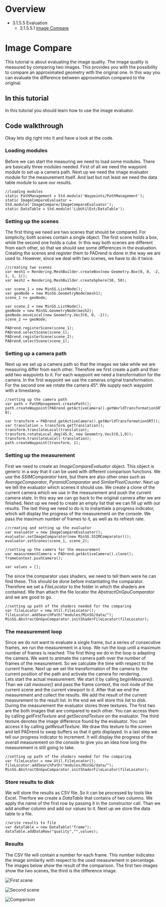 <!------------------------------------------------------------------------------------------------
This work is licensed under the Creative Commons Attribution-ShareAlike 4.0 International License.
 To view a copy of this license, visit http://creativecommons.org/licenses/by-sa/4.0/.
 Author: Florian Pieper (fpieper@mail.uni-paderborn.de)
 PADrend Version 1.0.0
------------------------------------------------------------------------------------------------->
<!---BEGINN_INDEXSECTION--->
<!---Automaticly generated section. Do not edit!!!--->
# Overview
* 3.1.5.5 Evaluation
    * 3.1.5.5.1 [Image Compare](../../../../../3_Development_Guide/1_EScript/5_MinSG/5_Evaluation/1_Image_Compare/Image_Compare.html)
<!---END_INDEXSECTION--->

# Image Compare
This tutorial is about evaluating the image quality.
The image quality is measured by comparing two images.
This provides you with the possibility to compare an approximated geometry with the original one.
In this way you can evaluate the difference between approximation compared to the original.

## In this tutorial
In this tutorial you should learn how to use the image evaluator.

## Code walkthrough
Okay lets dig right into it and have a look at the code.

### Loading modules
Before we can start the measuring we need to load some modules.
There are basically three modules needed.
First of all we need the waypoint module to set up a camera path.
Next up we need the image evaluator module for the measurement itself.
And last but not least we need the data table module to save our results.

<!---INCLUDE src=ImageCompare.escript, start=14, end=17--->
<!---BEGINN_CODESECTION--->
<!---Automaticly generated section. Do not edit!!!--->
    //loading modules
    static PathManagement = Std.module('Waypoints/PathManagement');
    static ImageCompareEvaluator = Std.module('ImageCompare/ImageCompareEvaluator');
    static DataTable = Std.module('LibUtilExt/DataTable');
<!---END_CODESECTION--->

### Setting up the scenes
The first thing we need are two scenes that should be compared.
For simplicity, both scenes contain a single object.
The first scene holds a box, while the second one holds a cube.
In this way both scenes are different from each other, so that we should see some differences in the evaluation.
Creating the scenes and register them to PADrend is done in the way we are used to.
However, since we deal with two scenes, we have to do it twice.

<!---INCLUDE src=ImageCompare.escript, start=27, end=43--->
<!---BEGINN_CODESECTION--->
<!---Automaticly generated section. Do not edit!!!--->
    //creating two scenes
    var mesh1 = Rendering.MeshBuilder.createBox(new Geometry.Box(0, 0, -2, 1, 1, 1));
    var mesh2 = Rendering.MeshBuilder.createSphere(50, 50);
    
    var scene_1 = new MinSG.ListNode();
    var geoNode = new MinSG.GeometryNode(mesh1);
    scene_1 += geoNode;
    
    var scene_2 = new MinSG.ListNode();
    geoNode = new MinSG.GeometryNode(mesh2);
    geoNode.moveLocal(new Geometry.Vec3(0, 0, -2));
    scene_2 += geoNode;
    
    PADrend.registerScene(scene_1);
    PADrend.selectScene(scene_1);
    PADrend.registerScene(scene_2);
    PADrend.selectScene(scene_1);
<!---END_CODESECTION--->

### Setting up a camera path
Next up we set up a camera path so that the images we take while we are measuring differ from each other.
Therefore we first create a path and than add two waypoints to it.
For each waypoint we need a transformation for the camera.
In the first waypoint we use the cameras original transformation.
For the second one we rotate the camera 45°.
We supply each waypoint with a timestamp.

<!---INCLUDE src=ImageCompare.escript, start=45, end=54--->
<!---BEGINN_CODESECTION--->
<!---Automaticly generated section. Do not edit!!!--->
    //setting up the camera path
    var path = PathManagement.createPath();
    path.createWaypoint(PADrend.getActiveCamera().getWorldTransformationSRT(), 0);
    
    var transform = PADrend.getActiveCamera().getWorldTransformationSRT();
    var translation = transform.getTranslation();
    transform.translateLocal(translation);
    transform.rotateLocal_deg(45.0, new Geometry.Vec3(0,1,0));
    transform.translateLocal(-translation);
    path.createWaypoint(transform, 1);
<!---END_CODESECTION--->

### Setting up the measurement
First we need to create an _ImageCompareEvaluator_ object.
This object is generic in a way that it can be used with different comparison functions.
We use the _SSIMComparator_ here, but there are also other ones such as _AverageComparator_, _PyramidComparator_ and _SimilarPixelCounter_.
Next up we tell the evaluator which scenes it should use.
We create a clone of the current camera which we use in the measurement and push the current camera state.
In this way we can go back to the original camera after we are finished.
Next up we need to create an empty list that we can fill up with our results.
The last thing we need to do is to instantiate a progress indicator, which will display the progress of the measurement on the console.
We pass the maximum number of frames to it, as well as its refresh rate.

<!---INCLUDE src=ImageCompare.escript, start=56, end=65--->
<!---BEGINN_CODESECTION--->
<!---Automaticly generated section. Do not edit!!!--->
    //creating and setting up the evaluator
    var evaluator = new ImageCompareEvaluator();
    evaluator.setImageComparator(new MinSG.SSIMComparator());
    evaluator.setScenes(scene_1, scene_2);
    
    //setting up the camera for the measurement
    var measurementCamera = PADrend.getActiveCamera().clone();
    frameContext.pushCamera();
    
    var values = [];
<!---END_CODESECTION--->

The since the comparator uses shaders, we need to tell them were he can find these.
This should be done before instantiating the comparator.
Therefore we set a _FileLocator_ to the folder in which the shaders are contained.
We than attach the file locator the _AbstractOnGpuComparator_ and we are good to go.

<!---INCLUDE src=ImageCompare.escript, start=22, end=25--->
<!---BEGINN_CODESECTION--->
<!---Automaticly generated section. Do not edit!!!--->
    //setting up path of the shaders needed for the comparing
    var fileLocator = new Util.FileLocator();
    fileLocator.addSearchPath("modules/MinSG/data/");
    MinSG.AbstractOnGpuComparator.initShaderFileLocator(fileLocator);
<!---END_CODESECTION--->

### The measurement loop
Since we do not want to evaluate a single frame, but a series of consecutive frames, we run the measurement in a loop.
We run the loop until a maximum number of frames is reached.
The first thing we do in the loop is adapting the camera.
We want to animate the camera path over the number of frames of the measurement.
So we calculate the time with respect to the current frame.
Next up we set the transformation of the camera to the current position of the path and activate the camera for rendering.   
Lets start the actual measurement.
We start it by calling _beginMeausre()_.
Than we call _measure()_ and pass the frame context, the root node of the current scene and the current viewport to it.
After that we end the measurement and collect the results.
We add the result of the current measurement to the result list.
In the end we will store this list to disk.
During the measurement the evaluator stores three textures.
The first two are the both images that are compared to each other.
You can access them by calling _getFirstTexture_ and _getSecondTexture_ on the evaluator.
The third texture denotes the image difference found by the evaluator.
You can access it by calling _getResultTexture_.
We draw this texture to the screen and tell PADrend to swap buffers so that it gets displayed.
In a last step we tell our progress indicator to increment.
It will display the progress of the overall measurement on the console to give you an idea how long the measurement is still going to take.

<!---INCLUDE src=ImageCompare.escript, start=22, end=25--->
<!---BEGINN_CODESECTION--->
<!---Automaticly generated section. Do not edit!!!--->
    //setting up path of the shaders needed for the comparing
    var fileLocator = new Util.FileLocator();
    fileLocator.addSearchPath("modules/MinSG/data/");
    MinSG.AbstractOnGpuComparator.initShaderFileLocator(fileLocator);
<!---END_CODESECTION--->

### Store results to disk
We will store the results as CSV file.
So it can be processed by tools like Excel.
Therfore we create a _DataTable_ that contains of two columns.
We apply the name of the first row by passing it in the constructor call.
Than we add another column and add our values to it.
Next up we store the data table to a file.

<!---INCLUDE src=ImageCompare.escript, start=93, end=96--->
<!---BEGINN_CODESECTION--->
<!---Automaticly generated section. Do not edit!!!--->
    
    //write results to file
    var dataTable = new DataTable("frame");
    dataTable.addDataRow("quality","",values);
<!---END_CODESECTION--->

### Results
The CSV file will contain a number for each frame.
This number indicates the image similarity with respect to the used measurement in percentage.  
The images below show the result of the comparison.
The first two images show the two scenes, the third is the difference image.

![First scene](images/scene_1.png)

![Second scene](images/scene_2.png)

![Comparison](images/compare.png)
